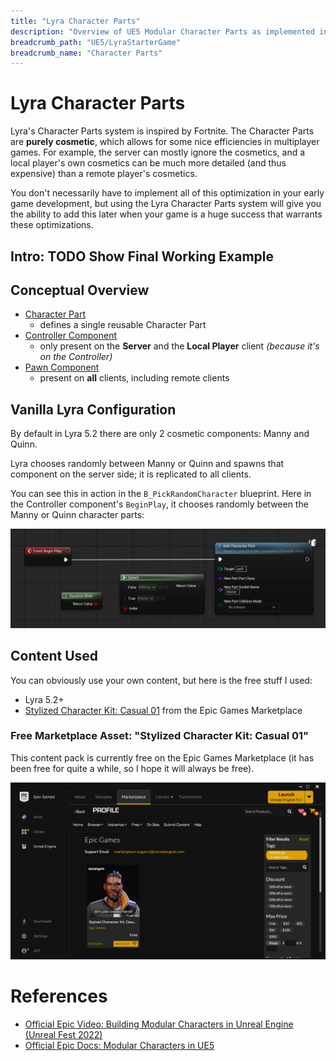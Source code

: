 ```yaml
---
title: "Lyra Character Parts"
description: "Overview of UE5 Modular Character Parts as implemented in Lyra Starter Game"
breadcrumb_path: "UE5/LyraStarterGame"
breadcrumb_name: "Character Parts"
---
```


# Lyra Character Parts

Lyra's Character Parts system is inspired by Fortnite.
The Character Parts are **purely cosmetic**, which allows for some nice efficiencies
in multiplayer games.  For example, the server can mostly ignore the cosmetics, and a local player's
own cosmetics can be much more detailed (and thus expensive) than a remote player's cosmetics.

You don't necessarily have to implement all of this optimization in your early game development,
but using the Lyra Character Parts system will give you the ability to add this later when your
game is a huge success that warrants these optimizations.


## Intro: TODO Show Final Working Example



## Conceptual Overview

- [Character Part](./CharacterPart)
  - defines a single reusable Character Part
- [Controller Component](./ControllerComponent)
  - only present on the **Server** and the **Local Player** client *(because it's on the Controller)*
- [Pawn Component](./PawnComponent)
  - present on **all** clients, including remote clients


## Vanilla Lyra Configuration

By default in Lyra 5.2 there are only 2 cosmetic components: Manny and Quinn.

Lyra chooses randomly between Manny or Quinn and spawns that component on the server side;
it is replicated to all clients.

You can see this in action in the `B_PickRandomCharacter` blueprint.
Here in the Controller component's `BeginPlay`, it chooses randomly between the Manny or Quinn
character parts:

[![B_PickRandomCharacter](./screenshots/B_PickRandomCharacter.png)](./screenshots/B_PickRandomCharacter.png)


## Content Used

You can obviously use your own content, but here is the free stuff I used:

- Lyra 5.2+
- [Stylized Character Kit: Casual 01](https://www.unrealengine.com/marketplace/en-US/product/stylized-male-character-kit-casual) from the Epic Games Marketplace


### Free Marketplace Asset: "Stylized Character Kit: Casual 01"

This content pack is currently free on the Epic Games Marketplace (it has been free for quite a while, so I hope
it will always be free).

[![Free Modular Character on Epic Games Marketplace](./screenshots/EGMP-ModularCharacter.png)](https://www.unrealengine.com/marketplace/en-US/product/stylized-male-character-kit-casual)


# References

- [Official Epic Video: Building Modular Characters in Unreal Engine (Unreal Fest 2022)](https://youtu.be/7IUpa3Pxqug)
- [Official Epic Docs: Modular Characters in UE5](https://docs.unrealengine.com/5.0/en-US/modular-characters-in-unreal-engine/)


